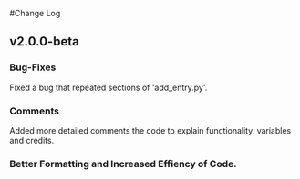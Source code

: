 #Change Log

## v2.0.0-beta

### Bug-Fixes
Fixed a bug that repeated sections of 'add_entry.py'.

### Comments
Added more detailed comments the code to explain functionality, variables and credits.

### Better Formatting and Increased Effiency of Code.
